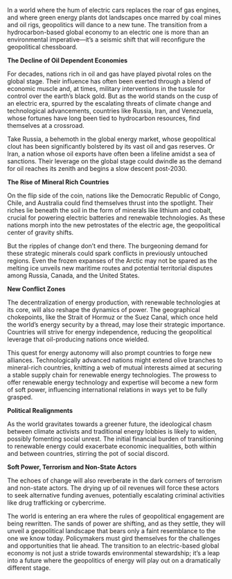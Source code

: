 In a world where the hum of electric cars replaces the roar of gas engines, and where green energy plants dot landscapes once marred by coal mines and oil rigs, geopolitics will dance to a new tune. The transition from a hydrocarbon-based global economy to an electric one is more than an environmental imperative—it’s a seismic shift that will reconfigure the geopolitical chessboard.

**The Decline of Oil Dependent Economies**

For decades, nations rich in oil and gas have played pivotal roles on the global stage. Their influence has often been exerted through a blend of economic muscle and, at times, military interventions in the tussle for control over the earth’s black gold. But as the world stands on the cusp of an electric era, spurred by the escalating threats of climate change and technological advancements, countries like Russia, Iran, and Venezuela, whose fortunes have long been tied to hydrocarbon resources, find themselves at a crossroad.

Take Russia, a behemoth in the global energy market, whose geopolitical clout has been significantly bolstered by its vast oil and gas reserves. Or Iran, a nation whose oil exports have often been a lifeline amidst a sea of sanctions. Their leverage on the global stage could dwindle as the demand for oil reaches its zenith and begins a slow descent post-2030.

**The Rise of Mineral Rich Countries**

On the flip side of the coin, nations like the Democratic Republic of Congo, Chile, and Australia could find themselves thrust into the spotlight. Their riches lie beneath the soil in the form of minerals like lithium and cobalt, crucial for powering electric batteries and renewable technologies. As these nations morph into the new petrostates of the electric age, the geopolitical center of gravity shifts.

But the ripples of change don’t end there. The burgeoning demand for these strategic minerals could spark conflicts in previously untouched regions. Even the frozen expanses of the Arctic may not be spared as the melting ice unveils new maritime routes and potential territorial disputes among Russia, Canada, and the United States.

**New Conflict Zones**

The decentralization of energy production, with renewable technologies at its core, will also reshape the dynamics of power. The geographical chokepoints, like the Strait of Hormuz or the Suez Canal, which once held the world’s energy security by a thread, may lose their strategic importance. Countries will strive for energy independence, reducing the geopolitical leverage that oil-producing nations once wielded.

This quest for energy autonomy will also prompt countries to forge new alliances. Technologically advanced nations might extend olive branches to mineral-rich countries, knitting a web of mutual interests aimed at securing a stable supply chain for renewable energy technologies. The prowess to offer renewable energy technology and expertise will become a new form of soft power, influencing international relations in ways yet to be fully grasped.

**Political Realignments**

As the world gravitates towards a greener future, the ideological chasm between climate activists and traditional energy lobbies is likely to widen, possibly fomenting social unrest. The initial financial burden of transitioning to renewable energy could exacerbate economic inequalities, both within and between countries, stirring the pot of social discord.

**Soft Power, Terrorism and Non-State Actors**

The echoes of change will also reverberate in the dark corners of terrorism and non-state actors. The drying up of oil revenues will force these actors to seek alternative funding avenues, potentially escalating criminal activities like drug trafficking or cybercrime.

The world is entering an era where the rules of geopolitical engagement are being rewritten. The sands of power are shifting, and as they settle, they will unveil a geopolitical landscape that bears only a faint resemblance to the one we know today. Policymakers must gird themselves for the challenges and opportunities that lie ahead. The transition to an electric-based global economy is not just a stride towards environmental stewardship; it’s a leap into a future where the geopolitics of energy will play out on a dramatically different stage.